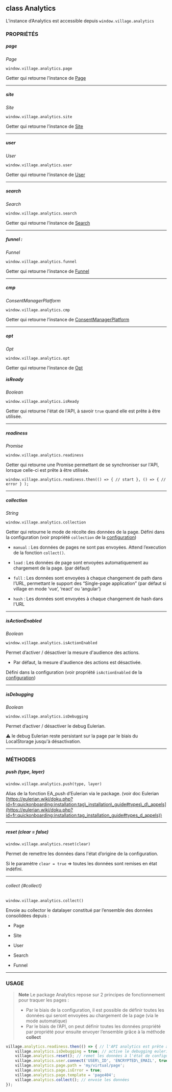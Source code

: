 ## class Analytics

L’instance d’Analytics est accessible depuis `window.village.analytics`

### PROPRIÉTÉS

##### page

_Page_

`window.village.analytics.page`

Getter qui retourne l’instance de [Page](page.md)

* * *

##### site

_Site_

`window.village.analytics.site`

Getter qui retourne l’instance de [Site](site.md)

* * *

##### user

_User_

`window.village.analytics.user`

Getter qui retourne l’instance de [User](user.md)

* * *


##### search

_Search_

`window.village.analytics.search`

Getter qui retourne l’instance de [Search](search.md)

* * *

##### funnel :

_Funnel_

`window.village.analytics.funnel`

Getter qui retourne l’instance de [Funnel](funnel.md)

* * *

##### cmp

_ConsentManagerPlatform_

`window.village.analytics.cmp`

Getter qui retourne l’instance de [ConsentManagerPlatform](cmp.md)

* * *

##### opt

_Opt_

`window.village.analytics.opt`

Getter qui retourne l’instance de [Opt](opt.md)

##### isReady

_Boolean_

`window.village.analytics.isReady`

Getter qui retourne l'état de l'API, à savoir `true` quand elle est prête à être utilisée.

* * *

##### readiness

_Promise_

`window.village.analytics.readiness`

Getter qui retourne une Promise permettant de se synchroniser sur l'API, lorsque celle-ci est prête à être utilisée.

    window.village.analytics.readiness.then(() => { // start }, () => { // error } );

* * *

##### collection

_String_

`window.village.analytics.collection`

Getter qui retourne le mode de récolte des données de la page. Défini dans la configuration (voir propriété `collection` de la [configuration](../installation/configuration.md#collection))

* `manual` : Les données de pages ne sont pas envoyées. Attend l’execution de la fonction `collect()`.

* `load` : Les données de page sont envoyées automatiquement au chargement de la page. (par défaut)

* `full` : Les données sont envoyées à chaque changement de path dans l’URL, permettant le support des “Single-page
  application” (par défaut si village en mode ‘vue’, ‘react’ ou ‘angular’)
  
* `hash` : Les données sont envoyées à chaque changement de hash dans l'URL

* * *

##### isActionEnabled

_Boolean_

`window.village.analytics.isActionEnabled`

Permet d’activer / désactiver la mesure d'audience des actions.

* Par défaut, la mesure d'audience des actions est désactivée.

Défini dans la configuration (voir propriété `isActionEnabled` de la [configuration](../installation/configuration.md))

* * *

##### isDebugging

_Boolean_

`window.village.analytics.isDebugging`

Permet d’activer / désactiver le debug Eulerian.

⚠️ le debug Eulerian reste persistant sur la page par le biais du LocalStorage jusqu'à désactivation.

* * *

### MÉTHODES

##### push (type, layer)

`window.village.analytics.push(type, layer)`

Alias de la fonction EA\_push d’Eulerian via le package. (voir doc Eulerian [https://eulerian.wiki/doku.php?id=fr:quickonboarding:installation:tag\_installation\_guide#types\_d\_appels](https://eulerian.wiki/doku.php?id=fr:quickonboarding:installation:tag_installation_guide#types_d_appels))

* * *

##### reset (clear = false)

`window.village.analytics.reset(clear)`

Permet de remettre les données dans l'état d’origine de la configuration.

Si le paramètre `clear = true` => toutes les données sont remises en état indéfini.

* * *

###### collect {#collect}

`window.village.analytics.collect()`

Envoie au collector le datalayer constitué par l’ensemble des données consolidées depuis :

* Page

* Site

* User

* Search

* Funnel

* * *

### USAGE

> **Note**
> Le package Analytics repose sur 2 principes de fonctionnement pour traquer les pages :
> * Par le biais de la configuration, il est possible de définir toutes les données qui seront envoyées au chargement de la page (via le mode automatique)
> * Par le biais de l’API, on peut définir toutes les données propriété par propriété pour ensuite envoyer l’ensemble grâce à la méthode **collect**


```javascript
village.analytics.readiness.then(() => { // l'API analytics est prête à l'utilisation
    village.analytics.isDebugging = true; // active le debugging eulerian
    village.analytics.reset(); // remet les données à l'état de configuration
    village.analytics.user.connect('USER\_ID', 'ENCRYPTED\_EMAIL', true);
    village.analytics.page.path = 'my/virtual/page';
    village.analytics.page.isError = true;
    village.analytics.page.template = 'page404';
    village.analytics.collect(); // envoie les données
});
```
